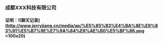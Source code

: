 ### 成都XXX科技有限公司
#### 证明：![聊天记录](http://www.jerryjiang.cn/media/ap/%E5%85%B3%E4%BA%8E%E9%83%91%E5%B7%9E%E7%9A%84%E8%AE%B0%E5%BF%86.png =100x20)

